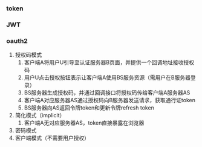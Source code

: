 ### token
### JWT
### oauth2
1. 授权码模式
   1. 客户端A将用户U引导至认证服务器B页面，并提供一个回调地址接收授权码
   2. 用户U点击授权按钮表示让客户端A使用BS服务资源（需用户在B服务器登录）
   3. BS服务器生成授权码，并通过回调接口将授权码传给客户端A服务器AS
   4. 客户端A对应服务器AS通过授权码向B服务器发送请求，获取通行证token
   5. BS服务器向AS返回令牌token和更新令牌refresh token
2. 简化模式（implicit）
   1. 客户端A无对应服务器AS，token直接暴露在浏览器
3. 密码模式
4. 客户端模式（不需要用户授权）